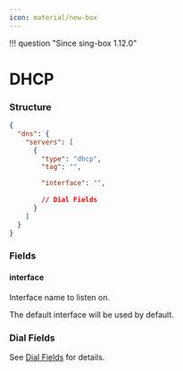 ```yaml
---
icon: material/new-box
---
```


!!! question "Since sing-box 1.12.0"

# DHCP

### Structure

```json
{
  "dns": {
    "servers": [
      {
        "type": "dhcp",
        "tag": "",

        "interface": "",
        
        // Dial Fields
      }
    ]
  }
}
```

### Fields

#### interface

Interface name to listen on. 

The default interface will be used by default.

### Dial Fields

See [Dial Fields](/configuration/shared/dial/) for details. 
